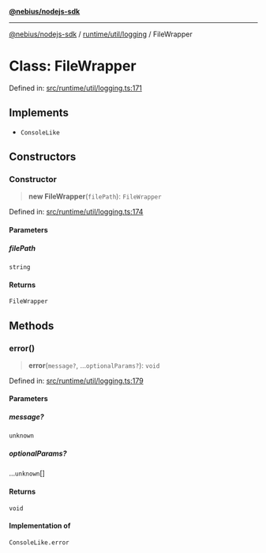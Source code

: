 [**@nebius/nodejs-sdk**](../../../../README.md)

---

[@nebius/nodejs-sdk](../../../../README.md) / [runtime/util/logging](../README.md) / FileWrapper

# Class: FileWrapper

Defined in: [src/runtime/util/logging.ts:171](https://github.com/nebius/nodejs-sdk/blob/b305f8e478cb0251c26d73900b264b3bd9a5cc58/src/runtime/util/logging.ts#L171)

## Implements

- `ConsoleLike`

## Constructors

### Constructor

> **new FileWrapper**(`filePath`): `FileWrapper`

Defined in: [src/runtime/util/logging.ts:174](https://github.com/nebius/nodejs-sdk/blob/b305f8e478cb0251c26d73900b264b3bd9a5cc58/src/runtime/util/logging.ts#L174)

#### Parameters

##### filePath

`string`

#### Returns

`FileWrapper`

## Methods

### error()

> **error**(`message?`, ...`optionalParams?`): `void`

Defined in: [src/runtime/util/logging.ts:179](https://github.com/nebius/nodejs-sdk/blob/b305f8e478cb0251c26d73900b264b3bd9a5cc58/src/runtime/util/logging.ts#L179)

#### Parameters

##### message?

`unknown`

##### optionalParams?

...`unknown`[]

#### Returns

`void`

#### Implementation of

`ConsoleLike.error`
